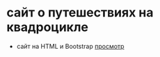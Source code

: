 # сайт о путешествиях на квадроцикле

- сайт на HTML и Bootstrap [просмотр](https://VolodinAlexey.github.io/Offroad_HTML)

